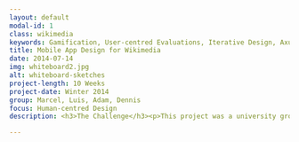 ```yaml
---
layout: default
modal-id: 1
class: wikimedia
keywords: Gamification, User-centred Evaluations, Iterative Design, Axure, Prototyping
title: Mobile App Design for Wikimedia
date: 2014-07-14
img: whiteboard2.jpg
alt: whiteboard-sketches
project-length: 10 Weeks
project-date: Winter 2014
group: Marcel, Luis, Adam, Dennis
focus: Human-centred Design
description: <h3>The Challenge</h3><p>This project was a university group project which was developed in cooperation with <a href="https://www.wikimedia.org/">Wikimedia</a>. Wikimedia asked us to design a mobile application that would help to categorize the large number of uncategorized pictures in their <a href="https://commons.wikimedia.org/wiki/Category:Images">image database</a> in a fun way.  </p><h3>Team</h3><p>Our team consisted of five students with a diverse background in visual design, software development and marketing. Additionally we had gamers and non-gamers in our design team. My major contributions were researching gamification, creating a concept, evaluations and prototyping with Axure and HTML/Javascript/CSS.</p><h3>Research and Planning</h3><p></p><h3>Brainstorming Design</h3><p></p><h3>Paper Prototype</h3><p></p><h3>Screens Prototype</h3><p></p><h3>Axure/Javascript Prototype</h3><p></p>

---
```

